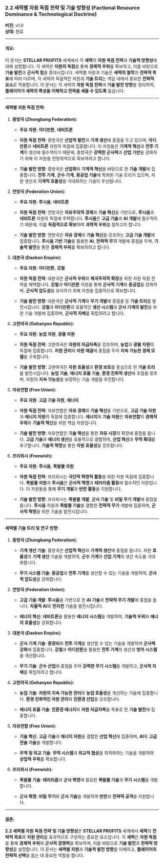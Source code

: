 ### **2.2 세력별 자원 독점 전략 및 기술 방향성 (Factional Resource Dominance & Technological Doctrine)**

**버전:** v1.0  
**상태:** 완료

---

#### **개요:**

이 문서는 **STELLAR PROFITS** 세계에서 각 **세력**의 **자원 독점 전략**과 **기술적 방향성**에 대해 설명합니다. 각 세력은 **자원의 독점**을 통해 **경제적 우위**를 확보하고, 이를 바탕으로 **기술 발전**과 **군사적 힘**을 증대시킵니다. 세력별 자원과 기술은 **세력의 철학**과 **전략적 목표**에 따라 다르며, 각 세력의 독점적인 자원과 **기술 트리**는 게임 내에서 중요한 **전략적 요소**로 작용합니다. 이 문서는 각 세력의 **자원 독점 전략**과 **기술 발전 방향**을 정리하여, **플레이어가 세력의 특성을 이해하고 전략을 세울 수 있도록** 돕습니다.

---

#### **세력별 자원 독점 전략:**

1. **중방국 (Zhongbang Federation):**
    
    - **주요 자원**: **아디만튼**, **네비트론**
        
    - **자원 독점 전략**: 중방국은 **산업적 발전**과 **기계 생산**에 중점을 두고 있으며, **아디만튼**과 **네비트론** 자원의 독점에 집중합니다. 이 자원들은 **기계적 혁신**과 **전투 기계**의 생산에 필수적이기 때문에, 중방국은 **강력한 군사력**과 **산업 기반**을 강화하기 위해 이 자원을 전방위적으로 확보하려고 합니다.
        
    - **기술 발전 방향**: 중방국은 **산업화**와 **기계적 혁신**을 바탕으로 한 **기술 개발**에 집중합니다. **전투 기계**, **군수 기계**, **중공업 기술**에 특화된 기술 트리가 있으며, 자원 생산과 **기계적 효율성**을 극대화하는 기술이 우선됩니다.
        
2. **연방국 (Federation Union):**
    
    - **주요 자원**: **루시움**, **네비트론**
        
    - **자원 독점 전략**: 연방국은 **자유주의적 경제**와 **기술 혁신**을 기반으로, **루시움**과 **네비트론** 자원의 독점에 주력합니다. **루시움**은 **고급 기술**과 **AI 개발**에 필수적이기 때문에, 이를 **독점적으로 확보**하여 **과학적 우위**를 점하고자 합니다.
        
    - **기술 발전 방향**: 연방국은 **자유 경제**와 **기술 혁신**을 강조하는 **고급 기술 개발**에 집중합니다. **루시움 기반 기술**을 활용한 **AI**, **전략적 무기** 개발에 중점을 두며, **기술적 발전**을 통한 **경제적 우위**를 확보하려고 합니다.
        
3. **대본국 (Daebon Empire):**
    
    - **주요 자원**: **아디만튼**, **강철**
        
    - **자원 독점 전략**: 대본국은 **군사적 우위**와 **제국주의적 확장**을 위한 자원 독점 전략을 채택합니다. **강철**과 **아디만튼** 자원을 통해 **군사적 기계**와 **중공업**을 강화하며, **군사적 압도성**을 유지하기 위해 자원을 집중적으로 확보합니다.
        
    - **기술 발전 방향**: 대본국은 **군사적 기계**와 **무기 개발**에 중점을 둔 **기술 트리**를 발전시킵니다. **강철**과 **아디만튼**의 효율적인 **생산 시스템**과 **군사 기계의 발전**을 위한 기술 개발에 집중하며, **군사적 지배**를 확립하려고 합니다.
        
4. **고한여국 (Gohanyeo Republic):**
    
    - **주요 자원**: **농업 자원**, **광물 자원**
        
    - **자원 독점 전략**: 고한여국은 **자원의 자급자족**을 강조하며, **농업**과 **광물 자원**의 독점에 집중합니다. **자원 관리**와 **자원 채굴**에 중점을 두어 **지속 가능한 경제 모델**을 구축합니다.
        
    - **기술 발전 방향**: 고한여국은 **자원 효율성**과 **환경 보호**를 중심으로 한 **기술 트리**를 발전시킵니다. **농업 기술**, **에너지 효율 기술**, **환경 친화적 생산**에 초점을 맞추며, 자원의 **지속 가능성**을 보장하는 기술 개발을 추진합니다.
        
5. **자유연합 (Free Union):**
    
    - **주요 자원**: **고급 기술 자원**, **에너지**
        
    - **자원 독점 전략**: 자유연합은 **자유 경제**와 **기술 혁신**을 기반으로, **고급 기술 자원**과 **에너지 자원**의 독점에 집중합니다. **에너지**와 **기술 자원**은 **자유연합**의 **경제적 우위**와 **기술적 혁신**을 위한 핵심 자원입니다.
        
    - **기술 발전 방향**: 자유연합은 **기술 혁신**을 통한 **자유 시장**의 확장에 중점을 둡니다. **고급 기술**과 **에너지 생산**을 효율적으로 결합하여, **산업 혁신**과 **무역 확대**를 추구합니다. **기술적 혁명**을 통한 **자원 효율성**을 강조합니다.
        
6. **프리위시 (Freewish):**
    
    - **주요 자원**: **루시움**, **폭발물 자원**
        
    - **자원 독점 전략**: 프리위시는 **극단적 혁명적 활동**을 위한 자원 독점에 집중합니다. **폭발물 자원**과 **루시움**은 **군사적 혁명**과 **테러리즘 활동**에 필수적인 자원입니다. 이 자원들을 통해 **무기 개발**과 **반란 활동**을 지원합니다.
        
    - **기술 발전 방향**: 프리위시는 **폭발물 개발**, **군사 기술** 및 **비밀 무기 개발**에 중점을 둡니다. **루시움** 자원과 **폭발물 기술**을 결합한 **전략적 무기** 개발에 집중하며, **군사적 혁명**을 위한 기술을 발전시킵니다.
        

---

#### **세력별 기술 트리 및 연구 방향:**

1. **중방국 (Zhongbang Federation):**
    
    - **기계 생산 기술**: 중방국은 **산업적 혁신**과 **기계적 생산**에 중점을 둡니다. 자원 **효율성**과 **기계 생산** 기술을 개발하여, **군수 기계**와 **산업 기계**의 생산 속도를 극대화합니다.
        
    - **무기 시스템 기술**: **중공업**과 **전투 기계**를 생산할 수 있는 기술을 개발하여, **군사적 압도성**을 강화합니다.
        
2. **연방국 (Federation Union):**
    
    - **고급 기술 개발**: **루시움**을 기반으로 한 **AI 기술**과 **전략적 무기 개발**에 중점을 둡니다. **자율적 AI**와 **전자전** 기술을 발전시킵니다.
        
    - **에너지 혁신**: **네비트론**을 활용한 **에너지 시스템**을 개발하여, **기술적 우위**와 **에너지 효율성**을 강화합니다.
        
3. **대본국 (Daebon Empire):**
    
    - **군사 기계 기술**: **중장비**와 **전투 기계**를 생산할 수 있는 기술을 개발하여 **군사력 강화**에 집중합니다. **강철**과 **아디만튼**을 활용한 **전투 기계**의 생산과 **방어 시스템**을 개선합니다.
        
    - **무기 기술**: **군수 산업**에 중점을 두어 **강력한 무기 시스템**을 개발하고, **군사적 지배**를 확립하려고 합니다.
        
4. **고한여국 (Gohanyeo Republic):**
    
    - **농업 기술**: **자원의 지속 가능한 관리**와 **농업 효율성**을 개선하는 기술에 집중합니다. **환경 친화적인 자원 관리**와 **친환경 산업**을 강조합니다.
        
    - **에너지 효율 기술**: **친환경 에너지**와 **자원 자급자족**을 목표로 한 **기술 발전**에 집중합니다.
        
5. **자유연합 (Free Union):**
    
    - **기술 혁신**: **고급 기술**과 **에너지 자원**을 결합한 **산업 혁신**에 집중하며, **AI**와 **고급 전술 기술**을 개발합니다.
        
    - **무역 및 외교 기술**: **무역 시스템**과 **외교적 협상**을 최적화하는 기술을 개발하여 **상업적 우위**를 확보합니다.
        
6. **프리위시 (Freewish):**
    
    - **폭발물 기술**: **테러리즘**과 **군사 혁명**에 필요한 **폭발물 기술**과 **무기 시스템**을 개발합니다.
        
    - **군사 혁명**: **비밀 무기**와 **군사 기술**을 개발하여 **반란**과 **전략적 공격**을 지원합니다.
        

---

#### **결론:**

**2.2 세력별 자원 독점 전략 및 기술 방향성**은 **STELLAR PROFITS** 세계에서 **세력**의 **전략적 목표**와 **자원 관리**를 효과적으로 구성하는 중요한 요소입니다. 각 **세력**은 **자원 독점**을 통해 **경제적 우위**와 **군사적 경쟁력**을 확보하며, 이를 바탕으로 **기술 발전**과 **전략적 방향성**을 설정합니다. 이 문서는 **세력별 자원**과 **기술적 발전 방향**을 이해하고, **플레이어의 전략적 선택**을 돕는 데 중요한 역할을 합니다.